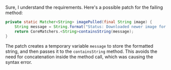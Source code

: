 Sure, I understand the requirements. Here's a possible patch for the failing method:
```java
private static Matcher<String> imagePulled(final String image) {
    String message = String.format("Status: Downloaded newer image for %s", image);
    return CoreMatchers.<String>containsString(message);
}
```
The patch creates a temporary variable `message` to store the formatted string, and then passes it to the `containsString` method. This avoids the need for concatenation inside the method call, which was causing the syntax error.